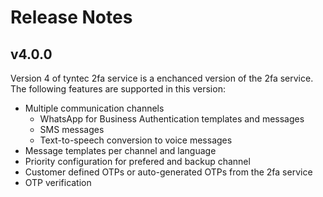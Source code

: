 # Release Notes

## v4.0.0

Version 4 of tyntec 2fa service is a enchanced version of the 2fa service. The following features are supported in this version:
 - Multiple communication channels
   - WhatsApp for Business Authentication templates and messages
   - SMS messages
   - Text-to-speech conversion to voice messages
 - Message templates per channel and language
 - Priority configuration for prefered and backup channel
 - Customer defined OTPs or auto-generated OTPs from the 2fa service
 - OTP verification

